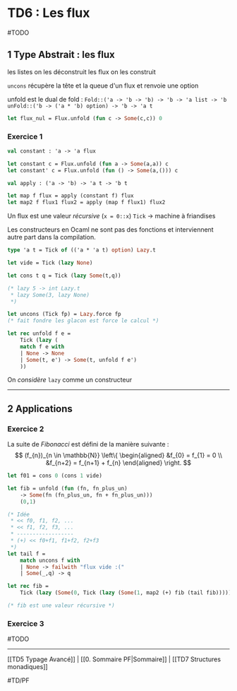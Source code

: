 # TD6 : Les flux
#TODO 

## 1 Type Abstrait : les flux
les listes on les déconstruit
les flux on les construit

`uncons` récupère la tête et la queue d'un flux et renvoie une option


unfold est le dual de fold :
`Fold::('a -> 'b -> 'b) -> 'b -> 'a list -> 'b`
`unFold::('b -> ('a * 'b) option) -> 'b -> 'a t`

```ocaml
let flux_nul = Flux.unfold (fun c -> Some(c,c)) 0
```
### Exercice 1
```ocaml
val constant : 'a -> 'a flux

let constant c = Flux.unfold (fun a -> Some(a,a)) c
let constant' c = Flux.unfold (fun () -> Some(a,())) c

val apply : ('a -> 'b) -> 'a t -> 'b t

let map f flux = apply (constant f) flux
let map2 f flux1 flux2 = apply (map f flux1) flux2
```

Un flux est une valeur *récursive* (`x = 0::x`)
`Tick` -> machine à friandises

Les constructeurs en Ocaml ne sont pas des fonctions et interviennent autre part dans la compilation.

```ocaml
type 'a t = Tick of (('a * 'a t) option) Lazy.t

let vide = Tick (lazy None)

let cons t q = Tick (lazy Some(t,q))

(* lazy 5 -> int Lazy.t
 * lazy Some(3, lazy None)
 *)

let uncons (Tick fp) = Lazy.force fp
(* fait fondre les glacon est force le calcul *)

let rec unfold f e =
	Tick (lazy (
	match f e with
	| None -> None
	| Some(t, e') -> Some(t, unfold f e')
	))
```

On *considère* `lazy` comme un constructeur

---
## 2 Applications

### Exercice 2
La suite de *Fibonacci* est défini de la manière suivante :
$$
(f_{n})_{n \in \mathbb{N}} \left\{ \begin{aligned}
&f_{0} = f_{1} = 0 \\
&f_{n+2} =  f_{n+1} + f_{n}
\end{aligned}
\right.
$$

```ocaml
let f01 = cons 0 (cons 1 vide)

let fib = unfold (fun (fn, fn_plus_un)
	-> Some(fn (fn_plus_un, fn + fn_plus_un)))
	(0,1)

(* Idée
 * << f0, f1, f2, ...
 * << f1, f2, f3, ...
 * ------------------
 * (+) << f0+f1, f1+f2, f2+f3
 *)
let tail f = 
	match uncons f with
	| None -> failwith "flux vide :("
	| Some(_,q) -> q

let rec fib =
	Tick (lazy (Some(0, Tick (lazy (Some(1, map2 (+) fib (tail fib))))))

(* fib est une valeur récursive *)
```

### Exercice 3
#TODO 

---
[[TD5 Typage Avancé]] | [[0. Sommaire PF|Sommaire]] | [[TD7 Structures monadiques]] 

#TD/PF 